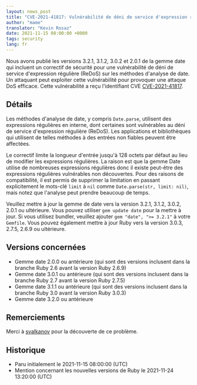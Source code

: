 ```yaml
---
layout: news_post
title: "CVE-2021-41817: Vulnérabilité de déni de service d'expression régulière (ReDoS) sur les méthodes d'analyse de date"
author: "mame"
translator: "Kevin Rosaz"
date: 2021-11-15 08:00:00 +0000
tags: security
lang: fr
---
```


Nous avons publié les versions 3.2.1, 3.1.2, 3.0.2 et 2.0.1 de la gemme date qui incluent un correctif de sécurité pour une vulnérabilité de déni de service d'expression régulière (ReDoS) sur les méthodes d'analyse de date. Un attaquant peut exploiter cette vulnérabilité pour provoquer une attaque DoS efficace. Cette vulnérabilité a reçu l'identifiant CVE [CVE-2021-41817](https://www.cve.org/CVERecord?id=CVE-2021-41817).

## Détails

Les méthodes d'analyse de date, y compris `Date.parse`, utilisent des expressions régulières en interne, dont certaines sont vulnérables au déni de service d'expression régulière (ReDoS). Les applications et bibliothèques qui utilisent de telles méthodes à des entrées non fiables peuvent être affectées.

Le correctif limite la longueur d'entrée jusqu'à 128 octets par défaut au lieu de modifier les expressions régulières. La raison est que la gemme Date utilise de nombreuses expressions régulières donc il existe peut-être des expressions régulières vulnérables non découvertes. Pour des raisons de compatibilité, il est permis de supprimer la limitation en passant explicitement le mots-clé `limit` à `nil` comme `Date.parse(str, limit: nil)`, mais notez que l'analyse peut prendre beaucoup de temps.

Veuillez mettre à jour la gemme de date vers la version 3.2.1, 3.1.2, 3.0.2, 2.0.1 ou ultérieure. Vous pouvez utiliser `gem update date` pour la mettre à jour. Si vous utilisez bundler, veuillez ajouter `gem "date", ">= 3.2.1"` à votre `Gemfile`.
Vous pouvez également mettre à jour Ruby vers la version 3.0.3, 2.7.5, 2.6.9 ou ultérieure.

## Versions concernées

* Gemme date 2.0.0 ou antérieure (qui sont des versions inclusent dans la branche Ruby 2.6 avant la version Ruby 2.6.9)
* Gemme date 3.0.1 ou antérieure (qui sont des versions inclusent dans la branche Ruby 2.7 avant la version Ruby 2.7.5)
* Gemme date 3.1.1 ou antérieure (qui sont des versions inclusent dans la branche Ruby 3.0 avant la version Ruby 3.0.3)
* Gemme date 3.2.0 ou antérieure

## Remerciements

Merci à [svalkanov](https://github.com/SValkanov/) pour la découverte de ce problème.

## Historique

* Paru initialement le 2021-11-15 08:00:00 (UTC)
* Mention concernant les nouvelles versions de Ruby le 2021-11-24 13:20:00 (UTC)
